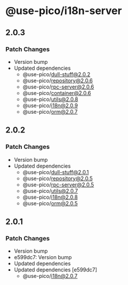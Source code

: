 # @use-pico/i18n-server

## 2.0.3

### Patch Changes

- Version bump
- Updated dependencies
    - @use-pico/dull-stuff@2.0.2
    - @use-pico/repository@2.0.6
    - @use-pico/rpc-server@2.0.6
    - @use-pico/container@2.0.6
    - @use-pico/utils@2.0.8
    - @use-pico/i18n@2.0.9
    - @use-pico/orm@2.0.7

## 2.0.2

### Patch Changes

- Version bump
- Updated dependencies
    - @use-pico/dull-stuff@2.0.1
    - @use-pico/repository@2.0.5
    - @use-pico/rpc-server@2.0.5
    - @use-pico/utils@2.0.7
    - @use-pico/i18n@2.0.8
    - @use-pico/orm@2.0.5

## 2.0.1

### Patch Changes

- Version bump
- e599dc7: Version bump
- Updated dependencies
- Updated dependencies [e599dc7]
    - @use-pico/i18n@2.0.7
